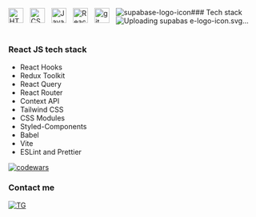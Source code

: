 ![supabase-logo-icon](https://github.com/RomchikSt/RomchikSt/assets/140477189/a726f3de-08e7-4a0e-8d20-9b950c1fe342)### Tech stack
<img align="left" height="30px" style="padding-right:10px" src="https://camo.githubusercontent.com/d458b55282fc167f5a189b35e54f966acdd5100d9331d90bea6416f2805e7f95/68747470733a2f2f63646e2e6a7364656c6976722e6e65742f67682f64657669636f6e732f64657669636f6e2f69636f6e732f68746d6c352f68746d6c352d706c61696e2e737667" alt="HTML 5">
<img align="left" height="30px" style="padding-right:10px" src="https://camo.githubusercontent.com/ad8fbf7f75f04b296b72beb893acf572b364e69ec35ea41a68a29507f5b1cd1b/68747470733a2f2f63646e2e6a7364656c6976722e6e65742f67682f64657669636f6e732f64657669636f6e2f69636f6e732f637373332f637373332d706c61696e2e737667" alt="CSS 3">
<img align="left" height="30px" style="padding-right:10px" src="https://camo.githubusercontent.com/528e232c728b497080cbf31d2a7e797caa81e402ff81643f79b2c2c395a29f17/68747470733a2f2f63646e2e6a7364656c6976722e6e65742f67682f64657669636f6e732f64657669636f6e2f69636f6e732f6a6176617363726970742f6a6176617363726970742d706c61696e2e737667" alt="JavaScript">
<img align="left" height="30px" style="padding-right:10px" 
src="https://upload.wikimedia.org/wikipedia/commons/a/a7/React-icon.svg" alt="React">
<img align="left" height="30px" style="padding-right:10px" src="https://camo.githubusercontent.com/dc9e7e657b4cd5ba7d819d1a9ce61434bd0ddbb94287d7476b186bd783b62279/68747470733a2f2f63646e2e6a7364656c6976722e6e65742f67682f64657669636f6e732f64657669636f6e2f69636f6e732f6769742f6769742d6f726967696e616c2e737667" alt="git">
![Uploading supabas<svg width="109" height="113" viewBox="0 0 109 113" fill="none" xmlns="http://www.w3.org/2000/svg">
<path d="M63.7076 110.284C60.8481 113.885 55.0502 111.912 54.9813 107.314L53.9738 40.0627L99.1935 40.0627C107.384 40.0627 111.952 49.5228 106.859 55.9374L63.7076 110.284Z" fill="url(#paint0_linear)"/>
<path d="M63.7076 110.284C60.8481 113.885 55.0502 111.912 54.9813 107.314L53.9738 40.0627L99.1935 40.0627C107.384 40.0627 111.952 49.5228 106.859 55.9374L63.7076 110.284Z" fill="url(#paint1_linear)" fill-opacity="0.2"/>
<path d="M45.317 2.07103C48.1765 -1.53037 53.9745 0.442937 54.0434 5.041L54.4849 72.2922H9.83113C1.64038 72.2922 -2.92775 62.8321 2.1655 56.4175L45.317 2.07103Z" fill="#3ECF8E"/>
<defs>
<linearGradient id="paint0_linear" x1="53.9738" y1="54.974" x2="94.1635" y2="71.8295" gradientUnits="userSpaceOnUse">
<stop stop-color="#249361"/>
<stop offset="1" stop-color="#3ECF8E"/>
</linearGradient>
<linearGradient id="paint1_linear" x1="36.1558" y1="30.578" x2="54.4844" y2="65.0806" gradientUnits="userSpaceOnUse">
<stop/>
<stop offset="1" stop-opacity="0"/>
</linearGradient>
</defs>
</svg>
e-logo-icon.svg…]()



#

### React JS tech stack
  - React Hooks
  - Redux Toolkit
  - React Query
  - React Router
  - Context API
  - Tailwind CSS
  - CSS Modules
  - Styled-Components
  - Babel
  - Vite
  - ESLint and Prettier
 
 [![codewars](https://www.codewars.com/users/RomchikSt/badges/large)](https://www.codewars.com/users/RomchikSt)
 

 
### Contact me

[![TG](https://img.shields.io/badge/-Telegram-0d1117?style=for-the-badge&logo=telegram)](https://t.me/SwordRain)
